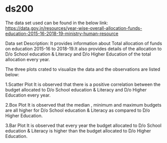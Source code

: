 # ds200

The data set used can be found in the below link: https://data.gov.in/resources/year-wise-overall-allocation-funds-education-2015-16-2018-19-ministry-human-resource

Data set Description: It provides information about Total allocation of funds on education 2015-16 to 2018-19.It also provides details of the allocation to D/o School education & Literacy and D/o Higher Education of the total allocation every year.

The three plots crated to visualize the data and the observations are listed below:

1.Scatter Plot
It is observed that there is a positive correlation between the budget allocated to D/o School education & Literacy and D/o Higher Education every year.

2.Box Plot
It is observed that the median , minimum and maximum budgets are all higher for D/o School education & Literacy as compared to D/o Higher Education.

3.Bar Plot
It is observed that every year the budget allocated to D/o School education & Literacy is higher than the budget allocated to D/o Higher Education.
